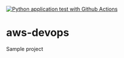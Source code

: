 [![Python application test with Github Actions](https://github.com/silva-vinicius/aws-devops/actions/workflows/main.yml/badge.svg)](https://github.com/silva-vinicius/aws-devops/actions/workflows/main.yml)

# aws-devops
Sample project
